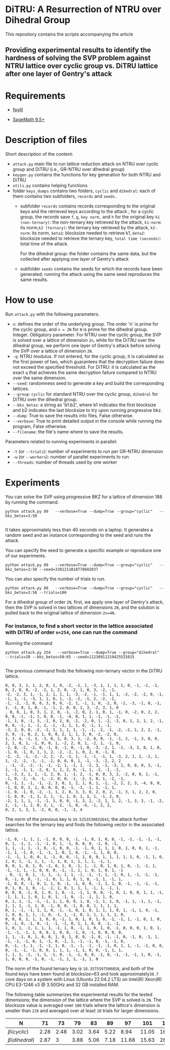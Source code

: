 # DiTRU: A Resurrection of NTRU over Dihedral Group
This repository contains the scripts accompanying the article

## Providing experimental results to identify the hardness of solving the SVP problem against NTRU lattice over cyclic group vs. DiTRU lattice after one layer of Gentry's attack



# Requirements

* [fpylll](https://github.com/fplll/fpylll)

* [SageMath 9.5+](https://www.sagemath.org/) 


# Description of files
Short description of the content:
* `attack.py` main file to run lattice reduction attack on NTRU over cyclic group and DiTRU (i.e., GR-NTRU over dihedral group)
* `keygen.py` contains the functions for key generation for both NTRU and DiTRU
* `utils.py` contains helping functions
* folder `keys_dumps` contains two folders, `cyclic` and `dihedral`: each of them contains two subfolders, `records` and `seeds.`
  * subfolder `records` contains records corresponding to the original keys and the retrieved keys according to the attack
    ; for a cyclic group, the records save `f`, `g`, `key norm,` and `h` for the original key 
    `k1 (non-ternary)`: the non-ternary key retrieved by the attack, `k1-norm`: its norm,`k2 (ternary)`: the ternary key 
     retrieved by the attack, `k2-norm`: its norm, `beta1`: blocksize needed to retrieve k1, `beta2`: blocksize needed to
     retrieve the ternary key, `total time (seconds)`: total time of the attack.
  
    For the dihedral group: the folder contains the same data, but the collected after applying one layer of Gentry's attack
  * subfolder `seeds` contains the seeds for which the records have been generated; running the attack using the same 
    seed reproduces the same results.
# How to use

Run `attack.py` with the following parameters.

* `n`: defines the order of the underlying group. The order 'n' is prime for the cyclic group, and `n = 2N` for `N` is prime 
for the dihedral group. Integer. Obligatory parameter. For NTRU over the cyclic group, the SVP is solved over a
lattice of dimension `2n`, while for the DiTRU over the dihedral group, we perform one layer of Gentry's attack before 
solving the SVP over a lattice of dimension `2N`.
* `-q`: NTRU modulus. If not entered, for the cyclic group, it is calculated as the first power of two, which guarantees
that the decryption failure does not exceed the specified threshold. For DiTRU: it is calculated as the exact `q`
that achieves the same decryption failure compared to NTRU over the same dimension.
* `--seed`: randomness seed to generate a key and build the corresponding lattices.
* `--group`: `cyclic` for standard NTRU over the cyclic group, `dihedral` for DiTRU over the dihedral group.
* `--bkz_betas`: a string as 'b1:b2', where b1 indicates the first blocksize and b2 indicates the last blocksize
to try upon running progressive bkz.
* `--dump`: True to save the results into files, False otherwise.
* `--verbose`: True to print detailed output in the console while running the program, False otherwise.
* `--filename`: the file's name where to save the results.

Parameters related to running experiments in parallel: 
* `-t` (or `--trials`): number of experiments to run per GR-NTRU dimension 
* `-w` (or `--workers`): number of parallel experiments to run
* `--threads`: number of threads used by one worker


# Experiments

You can solve the SVP using progressive BKZ for a lattice of dimension 188 by running the command.
```
python attack.py 89   --verbose=True --dump=True --group="cyclic"   --bkz_betas=3:50


```

It takes approximately less than 40 seconds on a laptop.
It generates a random seed and an instance corresponding to the seed and runs the attack.

You can specify the seed to generate a specific example or reproduce one of our experiments.


```
python attack.py 89   --verbose=True --dump=True --group="cyclic"   --bkz_betas=3:50 --seed=3301211018778602037
```


You can also specify the number of trials to run.


```
python attack.py 89   --verbose=True --dump=True --group="cyclic"   --bkz_betas=3:50 --trials=100
```

For a dihedral group of order `2N`, first, we apply one layer of Gentry's attack, then the SVP is solved in two lattices 
of dimensions `2N`, and the solution is pulled back to the original lattice of dimension `2n=4N`.


###  For instance, to find a short vector in the lattice associated with DiTRU of order `n=254`, one can run the command


Running the command 
```
python attack.py 254   --verbose=True --dump=True --group="dihedral"  --trials=20 --bkz_betas=50:65 --seed=11230911219425525815
 
```
The previous command finds the following non-ternary vector in the DiTRU lattice.
```
0, 0, 3, 1, 1, 2, 0, 1, 0, -2, -1, 1, -3, 1, 1, 1, 1, 0, -1, -1, -1, 0, 2, 0, 0, -2, -2, 1, 2, 0, -2, 1, 0, 3, -2, -1, 
-2, -2, 3, 1, -1, 2, 1, 1, 1, -3, -2, -1, -1, 1, 1, -2, -2, -2, 0, -1, -1, 1, -1, -3, 1, 1, 0, 1, -2, -2, -1, 2, -2, -1, 
-1, -2, -1, 0, 0, 3, 0, 0, -2, 1, -1, 1, 0, -2, 0, -2, -3, -1, 0, -1, 1, -1, 0, 1, 0, -1, -1, 2, 0, 0, 1, 3, -2, 3, 1, 0
, 0, 0, 1, 0, 3, 1, 2, 0, -1, -2, 0, 2, 1, 0, 1, -1, 0, -2, 0, 2, 2, 0, 0, -1, -1, 1, 0, 0, -1, -4, 0, 1, 1, -1, -1, -1,
-1, 1, 0, -1, 3, -1, 0, 2, 0, -2, -2, 0, 1, -2, -2, 0, 1, 2, 1, 2, -1, 0, 0, -1, 1, -1, 2, -1, -3, 1, 1, 0, -1, 1, -1, 
-3, 2, 0, 0, -2, -1, 1, 1, 1, 1, -1, -1, -2, -1, -2, -2, 1, 2, 2, -1, 3, 0, -1, 0, 2, 1, 0, 0, 2, 1, 1, 3, 0, -2, -2, 0, 
1, 3, 4, -1, 3, -3, 0, 1, 0, 3, 1, -2, 0, 0, -1, -1, 2, -1, 3, 0, 0, 2, 1, 0, 1, -1, 0, 0, 1, -2, 2, 0, 1, -2, 1, -1, 0, 
-2, 0, -2, -2, 0, -1, 0, -1, 0, -1, 0, -3, -2, 1, -1, -3, 3, 0, 1, 0, -1, 0, -1, 0, 1, 1, 2, -2, -2, 1, 0, 2, 0, -1, 0, 
-2, -2, -1, -2, -2, 2, -2, -1, 1, -1, -1, -1, 1, -3, 2, 1, 2, -2, 1, 1, -2, -2, -1, -1, -2, 0, 0, 0, 1, -1, -3, -2, 2, 2
, -1, -2, -2, -1, -1, -2, 1, -1, 1, -2, 3, -1, -3, 1, 0, 0, 0, 3, -1, 1, -1, -1, 1, -2, 0, 1, 1, 2, 0, -1, 1, -2, -1, -1, 
1, -3, 2, 1, 1, -1, 2, 0, 1, -1, 2, -1, 0, 0, 3, 2, -2, 0, 0, 1, -1, -1, 0, -2, -4, -1, -2, 0, 0, -1, -2, 3, 0, 1, -2, -1,
0, -1, 1, -1, -1, -2, 3, 0, 1, 2, 1, 0, 1, -1, -2, 2, 2, 3, -4, 0, 0, -1, 0, 0, 2, 1, 0, 0, 0, 0, -1, -3, -1, 1, -1, 1, 
-1, 0, -1, 0, -2, -1, 1, 2, 0, 3, 3, 0, 2, 0, 2, -1, 3, 1, 2, 2, 0, -1, 0, 0, -1, 1, 2, 1, -1, 1, 0, 1, 1, 1, -1, 2, 0, 
-2, 1, 1, 1, -1, -1, 3, 0, 0, -1, 3, 2, -2, 1, 1, 2, -1, 3, 3, -1, -2, 1, -1, -1, 2, 0, 3, 1, -2, -1, 0, -4, -1, 2, 2, 
0, 2, 1, 3, 1, -2, 0, 0, -1, -2, 4
```
The norm of the previous key is `34.5253530032641`; the attack further searches for the ternary key and finds
the following vector in the associated lattice.

```
-1, 0, -1, 1, 1, -1, 0, 0, 0, -1, -1, 0, 1, 0, 0, -1, -1, -1, -1, -1, 0, 1, -1, 1, -1, -1, 0, 1, -1, 0, 0, 0, -1, 0, -1, 
1, 1, -1, 1, -1, 0, -1, 0, 0, -1, -1, 0, 1, 1, 1, 0, 1, 0, 0, 1, -1, -1, 1, -1, 0, -1, -1, 1, 0, 1, 0, -1, -1, 1, 0, 0, 
-1, -1, 1, 0, 0, 1, -1, 0, 0, -1, 1, 0, 0, 1, 1, 1, 1, 1, 0, -1, 1, 0, 1, 0, 1, -1, 1, 1, -1, 1, 0, 1, 1, 1, 1, -1, 1, 
0, 0, 1, 0, 1, 0, -1, 0, 1, 0, -1, 1, -1, 0, 1, 0, 1, 0, -1, -1, 1, -1, -1, 1, -1, 0, 0, 0, -1, -1, 1, 1, 0, 1, 0, 1, -1
, 0, -1, 0, 1, -1, 1, -1, 1, 1, -1, -1, -1, 1, -1, 0, 1, -1, -1, -1, 0, -1, 0, 0, -1, -1, 0, 1, 1, 0, 1, 0, -1, 1, -1, 1,
-1, 0, 0, -1, 0, 1, 1, 0, -1, -1, 0, 0, -1, 1, 1, 0, -1, -1, -1, -1, 0, 1, 0, 1, 0, -1, -1, 1, 0, 1, 1, 1, -1, 1, -1, 1,
0, 0, 0, -1, 0, 1, 0, 1, 0, -1, -1, 1, 0, 0, -1, 0, 1, 0, 0, 1, 1, -1, -1, 1, 1, 1, 0, 1, 0, 1, -1, 0, -1, -1, 1, 1, 0, 
0, 1, 1, -1, -1, -1, 1, 1, 0, 0, 1, 0, -1, 1, 1, 0, -1, 1, -1, 1, -1, 1, 1, 1, -1, 1, 0, -1, 0, 0, -1, 0, 0, 1, 1, 1, 1,
0, 1, -1, -1, 1, 1, 0, -1, -1, 0, 1, 0, 1, 1, 1, 0, 1, -1, 1, 0, -1, 1, 0, 0, 1, 1, -1, 0, -1, 1, -1, 0, 1, 1, 1, 1, 1, 0, 
0, 0, 0, 1, 1, 1, 0, 0, -1, 1, 0, 1, 0, 1, 0, -1, -1, 1, -1, 0, 1, 0, 0, -1, 0, -1, 0, -1, -1, -1, 0, 1, 1, 0, 0, -1, -1, 
1, 0, 1, -1, 1, 1, 1, -1, 1, 0, -1, 1, 0, 1, 0, -1, 0, 0, 0, 1, 0, 1, -1, -1, -1, 1, 0, 0, 1, 0, 0, -1, 0, -1, 0, 0, 0, 0,
1, 1, -1, 0, 1, 0, 0, 1, 0, 1, 0, 0, -1, 0, -1, -1, 0, -1, 0, -1, 1, -1, -1, -1, 0, 1, -1, 0, -1, 1, -1, -1, 0, -1, -1, 0, 
0, -1, -1, 1, -1, -1, 1, 0, -1, -1, -1, -1, -1, 0, 1, 1, -1, -1, 0, 0, 0, -1, -1, -1, 0, 0, 1, 1, 1, -1, 1, 0, 0, -1, 1, 1,
1, 1, 1, -1, -1, 1, -1, 0, -1, -1, 0, 0, -1, 0, -1, -1, -1, 1, 0, -1, 1, 0, 0, 0, -1, 0, -1, -1, 1, 1, -1, 1, 0
```
The norm of the found ternary key is `18.3575597506858`, and both of the found keys have been found at blocksize=63 and 
took approximately`30.7` core days on a system with Linux (Ubuntu 22.04.2
LTS) on Intel(R) Xeon(R) CPU E3-1246 v3 @ 3.50GHz and 32 GB installed RAM.

The following table summarizes the experimental results for the tested dimensions; the dimension of the lattice where the SVP is solved is `2N`.
The blocksize value is averaged over `100` trials where the lattice's dimension is smaller than `226` and averaged over at least `20` trials for larger dimensions.

  
| N                   | 71 | 73 | 79 | 83 | 89 | 97 | 101 | 107 | 109 | 113 | 127 | 131|
| ------------------  |----|----|----|----|----|----|-----|-----|-----|-----|-----|----|
| $\beta (cyclic)$    |2.28|2.48|3.02|3.64|5.22|8.94|11.05|16.22|18.56|26.68|52.8|57.35|
| $\beta (dihedral)$  |2.87 |3  |3.88|5.06|7.18|11.68|15.63|26.57|34.06|43.95|63.6|_   | 
